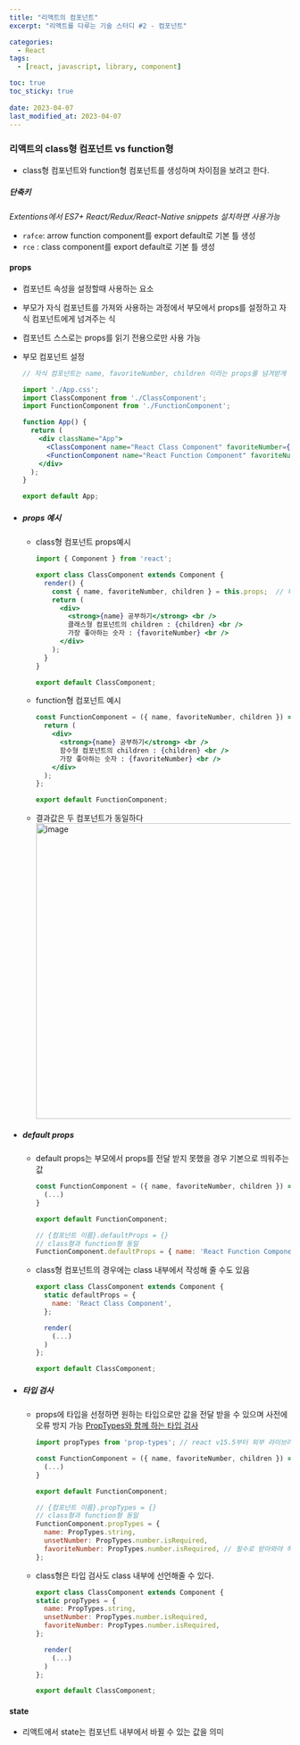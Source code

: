 ```yaml
---
title: "리액트의 컴포넌트"
excerpt: "리액트를 다루는 기술 스터디 #2 - 컴포넌트"

categories:
  - React
tags:
  - [react, javascript, library, component]

toc: true
toc_sticky: true
 
date: 2023-04-07
last_modified_at: 2023-04-07
---
```


### 리액트의 class형 컴포넌트 vs function형
- class형 컴포넌트와 function형 컴포넌트를 생성하며 차이점을 보려고 한다.

##### 단축키 
*Extentions에서 ES7+ React/Redux/React-Native snippets 설치하면 사용가능*
- `rafce`: arrow function component를 export default로 기본 틀 생성
- `rce` : class component를 export default로 기본 틀 생성

#### props
- 컴포넌트 속성을 설정할때 사용하는 요소
- 부모가 자식 컴포넌트를 가져와 사용하는 과정에서 부모에서 props를 설정하고 자식 컴포넌트에게 넘겨주는 식
- 컴포넌트 스스로는 props를 읽기 전용으로만 사용 가능
- 부모 컴포넌트 설정
  ```jsx
  // 자식 컴포넌트는 name, favoriteNumber, children 이라는 props를 넘겨받게 됨

  import './App.css';
  import ClassComponent from './ClassComponent';
  import FunctionComponent from './FunctionComponent';

  function App() {
    return (
      <div className="App">
        <ClassComponent name="React Class Component" favoriteNumber={2}>***여기에 children props가 들어갑니다***</ClassComponent>
        <FunctionComponent name="React Function Component" favoriteNumber={6}>***여기에 children props가 들어갑니다***</FunctionComponent>
      </div>
    );
  }

  export default App;
  ```

- ##### props 예시
  - class형 컴포넌트 props예시
    ```jsx
    import { Component } from 'react';

    export class ClassComponent extends Component {
      render() {
        const { name, favoriteNumber, children } = this.props;  // 비구조화 할당으로 보기 편하게 해줌
        return (
          <div>
            <strong>{name} 공부하기</strong> <br />
            클래스형 컴포넌트의 children : {children} <br />
            가장 좋아하는 숫자 : {favoriteNumber} <br />
          </div>
        );
      }
    }

    export default ClassComponent;
    ```

  - function형 컴포넌트 예시
    ```jsx
    const FunctionComponent = ({ name, favoriteNumber, children }) => { // 비구조화 할당으로 보기 편하게 해줌
      return (
        <div>
          <strong>{name} 공부하기</strong> <br />
          함수형 컴포넌트의 children : {children} <br />
          가장 좋아하는 숫자 : {favoriteNumber} <br />
        </div>
      );
    };

    export default FunctionComponent;
    ```
  - 결과값은 두 컴포넌트가 동일하다
    <img width="530" alt="image" src="https://user-images.githubusercontent.com/65106740/231062748-104c8770-08e9-48ca-95f8-5ea8d0d3948f.png">


- ##### default props
  - default props는 부모에서 props를 전달 받지 못했을 경우 기본으로 띄워주는 값
    ```jsx
    const FunctionComponent = ({ name, favoriteNumber, children }) => {
      (...)
    }

    export default FunctionComponent;

    // {컴포넌트 이름}.defaultProps = {}
    // class형과 function형 동일
    FunctionComponent.defaultProps = { name: 'React Function Component' };
    ```
  - class형 컴포넌트의 경우에는 class 내부에서 작성해 줄 수도 있음
    ```jsx
    export class ClassComponent extends Component {
      static defaultProps = {
        name: 'React Class Component',
      };

      render(
        (...)
      )
    };

    export default ClassComponent;
    ```

- ##### 타입 검사
  - props에 타입을 선정하면 원하는 타입으로만 값을 전달 받을 수 있으며 사전에 오류 방지 가능
    [PropTypes와 함께 하는 타입 검사](https://ko.reactjs.org/docs/typechecking-with-proptypes.html)
    ```jsx
    import propTypes from 'prop-types'; // react v15.5부터 외부 라이브러리로 이동

    const FunctionComponent = ({ name, favoriteNumber, children }) => {
      (...)
    }

    export default FunctionComponent;

    // {컴포넌트 이름}.propTypes = {}
    // class형과 function형 동일
    FunctionComponent.propTypes = {
      name: PropTypes.string,
      unsetNumber: PropTypes.number.isRequired,
      favoriteNumber: PropTypes.number.isRequired, // 필수로 받아와야 하는 값으로 지정
    };
    ```
  - class형은 타입 검사도 class 내부에 선언해줄 수 있다.
    ```jsx
    export class ClassComponent extends Component {
    static propTypes = {
      name: PropTypes.string,
      unsetNumber: PropTypes.number.isRequired,
      favoriteNumber: PropTypes.number.isRequired,
    };

      render(
        (...)
      )
    };

    export default ClassComponent;
    ```

#### state

- 리액트에서 state는 컴포넌트 내부에서 바뀔 수 있는 값을 의미